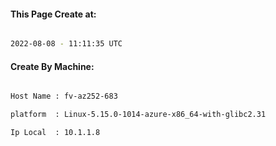 
   
#### This Page Create at:

```bash

2022-08-08 - 11:11:35 UTC

```

#### Create By Machine:

```bash

Host Name : fv-az252-683

platform  : Linux-5.15.0-1014-azure-x86_64-with-glibc2.31

Ip Local  : 10.1.1.8

```

